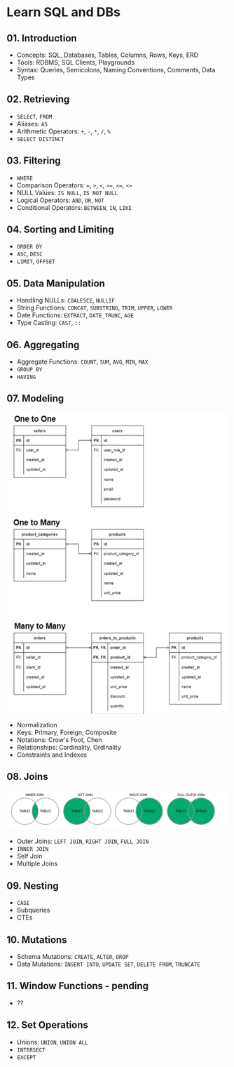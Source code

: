 # Learn SQL and DBs

## 01. Introduction

- Concepts: SQL, Databases, Tables, Columns, Rows, Keys, ERD
- Tools: RDBMS, SQL Clients, Playgrounds
- Syntax: Queries, Semicolons, Naming Conventions, Comments, Data Types

## 02. Retrieving

- `SELECT`, `FROM`
- Aliases: `AS`
- Arithmetic Operators: `+`, `-`, `*`, `/`, `%`
- `SELECT DISTINCT`

## 03. Filtering

- `WHERE`
- Comparison Operators: `=`, `>`, `<`, `>=`, `<=`, `<>`
- NULL Values: `IS NULL`, `IS NOT NULL`
- Logical Operators: `AND`, `OR`, `NOT`
- Conditional Operators: `BETWEEN`, `IN`, `LIKE`

## 04. Sorting and Limiting

- `ORDER BY`
- `ASC`, `DESC`
- `LIMIT`, `OFFSET`

## 05. Data Manipulation

- Handling NULLs: `COALESCE`, `NULLIF`
- String Functions: `CONCAT`, `SUBSTRING`, `TRIM`, `UPPER`, `LOWER`
- Date Functions: `EXTRACT`, `DATE_TRUNC`, `AGE`
- Type Casting: `CAST`, `::`

## 06. Aggregating

- Aggregate Functions: `COUNT`, `SUM`, `AVG`, `MIN`, `MAX`
- `GROUP BY`
- `HAVING`

## 07. Modeling

![img-data-modeling](/lessons/sql/resources/modeling-relationships.png)

- Normalization
- Keys: Primary, Foreign, Composite
- Notations: Crow's Foot, Chen
- Relationships: Cardinality, Ordinality
- Constraints and Indexes

## 08. Joins

![img-joins](/lessons/sql/resources/joins.png)

- Outer Joins: `LEFT JOIN`, `RIGHT JOIN`, `FULL JOIN`
- `INNER JOIN`
- Self Join
- Multiple Joins

## 09. Nesting

- `CASE`
- Subqueries
- CTEs

## 10. Mutations

- Schema Mutations: `CREATE`, `ALTER`, `DROP`
- Data Mutations: `INSERT INTO`, `UPDATE SET`, `DELETE FROM`, `TRUNCATE`

## 11. Window Functions - pending

- ??

## 12. Set Operations

- Unions: `UNION`, `UNION ALL`
- `INTERSECT`
- `EXCEPT`
